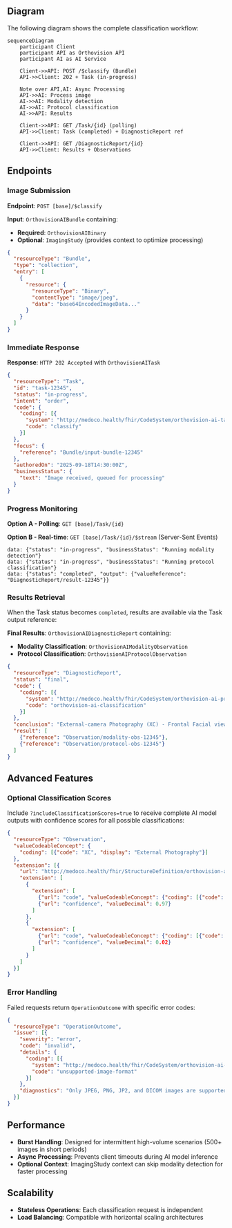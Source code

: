 ## Diagram

The following diagram shows the complete classification workflow:
```mermaid
sequenceDiagram
    participant Client
    participant API as Orthovision API
    participant AI as AI Service
    
    Client->>API: POST /$classify (Bundle)
    API->>Client: 202 + Task (in-progress)
    
    Note over API,AI: Async Processing
    API->>AI: Process image
    AI->>AI: Modality detection
    AI->>AI: Protocol classification
    AI->>API: Results
    
    Client->>API: GET /Task/{id} (polling)
    API->>Client: Task (completed) + DiagnosticReport ref
    
    Client->>API: GET /DiagnosticReport/{id}
    API->>Client: Results + Observations
```

## Endpoints

### Image Submission

**Endpoint**: `POST [base]/$classify`

**Input**: `OrthovisionAIBundle` containing:
- **Required**: `OrthovisionAIBinary`
- **Optional**: `ImagingStudy` (provides context to optimize processing)

```json
{
  "resourceType": "Bundle",
  "type": "collection",
  "entry": [
    {
      "resource": {
        "resourceType": "Binary",
        "contentType": "image/jpeg",
        "data": "base64EncodedImageData..."
      }
    }
  ]
}
```

### Immediate Response

**Response**: `HTTP 202 Accepted` with `OrthovisionAITask`

```json
{
  "resourceType": "Task",
  "id": "task-12345",
  "status": "in-progress",
  "intent": "order",
  "code": {
    "coding": [{
      "system": "http://medoco.health/fhir/CodeSystem/orthovision-ai-task-types",
      "code": "classify"
    }]
  },
  "focus": {
    "reference": "Bundle/input-bundle-12345"
  },
  "authoredOn": "2025-09-18T14:30:00Z",
  "businessStatus": {
    "text": "Image received, queued for processing"
  }
}
```

### Progress Monitoring

**Option A - Polling**: `GET [base]/Task/{id}`

**Option B - Real-time**: `GET [base]/Task/{id}/$stream` (Server-Sent Events)

```
data: {"status": "in-progress", "businessStatus": "Running modality detection"}
data: {"status": "in-progress", "businessStatus": "Running protocol classification"}  
data: {"status": "completed", "output": {"valueReference": "DiagnosticReport/result-12345"}}
```

### Results Retrieval

When the Task status becomes `completed`, results are available via the Task output reference:

**Final Results**: `OrthovisionAIDiagnosticReport` containing:
- **Modality Classification**: `OrthovisionAIModalityObservation`
- **Protocol Classification**: `OrthovisionAIProtocolObservation`

```json
{
  "resourceType": "DiagnosticReport",
  "status": "final",
  "code": {
    "coding": [{
      "system": "http://medoco.health/fhir/CodeSystem/orthovision-ai-procedures",
      "code": "orthovision-ai-classification"
    }]
  },
  "conclusion": "External-camera Photography (XC) - Frontal Facial view identified with high confidence",
  "result": [
    {"reference": "Observation/modality-obs-12345"},
    {"reference": "Observation/protocol-obs-12345"}
  ]
}
```

## Advanced Features

### Optional Classification Scores

Include `?includeClassificationScores=true` to receive complete AI model outputs with confidence scores for all possible classifications:

```json
{
  "resourceType": "Observation",
  "valueCodeableConcept": {
    "coding": [{"code": "XC", "display": "External Photography"}]
  },
  "extension": [{
    "url": "http://medoco.health/fhir/StructureDefinition/orthovision-ai-classification-scores",
    "extension": [
      {
        "extension": [
          {"url": "code", "valueCodeableConcept": {"coding": [{"code": "XC"}]}},
          {"url": "confidence", "valueDecimal": 0.97}
        ]
      },
      {
        "extension": [
          {"url": "code", "valueCodeableConcept": {"coding": [{"code": "DX"}]}},
          {"url": "confidence", "valueDecimal": 0.02}
        ]
      }
    ]
  }]
}
```

### Error Handling

Failed requests return `OperationOutcome` with specific error codes:

```json
{
  "resourceType": "OperationOutcome",
  "issue": [{
    "severity": "error",
    "code": "invalid",
    "details": {
      "coding": [{
        "system": "http://medoco.health/fhir/CodeSystem/orthovision-ai-error-codes",
        "code": "unsupported-image-format"
      }]
    },
    "diagnostics": "Only JPEG, PNG, JP2, and DICOM images are supported. Received: image/bmp"
  }]
}
```

## Performance

- **Burst Handling**: Designed for intermittent high-volume scenarios (500+ images in short periods)
- **Async Processing**: Prevents client timeouts during AI model inference
- **Optional Context**: ImagingStudy context can skip modality detection for faster processing

## Scalability

- **Stateless Operations**: Each classification request is independent
- **Load Balancing**: Compatible with horizontal scaling architectures
